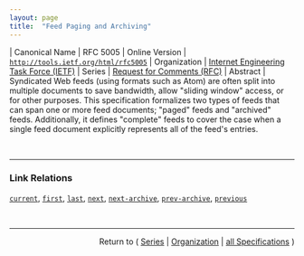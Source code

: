 ```yaml
---
layout: page
title:  "Feed Paging and Archiving"
---
```


| Canonical Name | RFC 5005
| Online Version | [`http://tools.ietf.org/html/rfc5005`](http://tools.ietf.org/html/rfc5005)
| Organization | [Internet Engineering Task Force (IETF)](..  "List of specification series by this organization")
| Series | [Request for Comments (RFC)](.  "List of specifications in this series")
| Abstract | Syndicated Web feeds (using formats such as Atom) are often split into multiple documents to save bandwidth, allow "sliding window" access, or for other purposes. This specification formalizes two types of feeds that can span one or more feed documents; "paged" feeds and "archived" feeds. Additionally, it defines "complete" feeds to cover the case when a single feed document explicitly represents all of the feed's entries.

<br/>
<hr/>

### Link Relations

[`current`](/concepts/link-relation/current "A URI that, when dereferenced, returns a feed document containing the most recent entries in the feed."), [`first`](/concepts/link-relation/first "A URI that refers to the furthest preceding document in a series of documents."), [`last`](/concepts/link-relation/last "A URI that refers to the furthest following document in a series of documents."), [`next`](/concepts/link-relation/next "A URI that refers to the immediately following document in a series of documents."), [`next-archive`](/concepts/link-relation/next-archive "A URI that refers to the immediately following archive document."), [`prev-archive`](/concepts/link-relation/prev-archive "A URI that refers to the immediately preceding archive document."), [`previous`](/concepts/link-relation/previous "A URI that refers to the immediately preceding document in a series of documents.")



<br/>
<hr/>

<p style="text-align: right">Return to ( <a href="./">Series</a> | <a href="../">Organization</a> | <a href="../../">all Specifications</a> )</p>